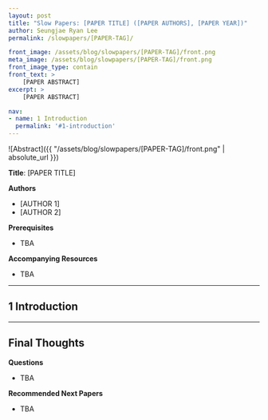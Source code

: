 ```yaml
---
layout: post
title: "Slow Papers: [PAPER TITLE] ([PAPER AUTHORS], [PAPER YEAR])"
author: Seungjae Ryan Lee
permalink: /slowpapers/[PAPER-TAG]/

front_image: /assets/blog/slowpapers/[PAPER-TAG]/front.png
meta_image: /assets/blog/slowpapers/[PAPER-TAG]/front.png
front_image_type: contain
front_text: >
    [PAPER ABSTRACT]
excerpt: >
    [PAPER ABSTRACT]

nav:
- name: 1 Introduction
  permalink: '#1-introduction'
---
```


![Abstract]({{ "/assets/blog/slowpapers/[PAPER-TAG]/front.png" | absolute_url }})

**Title**: [PAPER TITLE]

**Authors**
<div>
<ul class="slowpapers__authors">
  <li>[AUTHOR 1]</li>
  <li>[AUTHOR 2]</li>
</ul>
</div>

**Prerequisites**
 - TBA

**Accompanying Resources**
 - TBA
 
<hr/>



## 1 Introduction


<hr/>



## Final Thoughts

**Questions**
 - TBA

**Recommended Next Papers**
 - TBA
